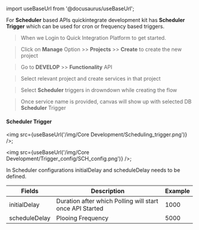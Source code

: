 import useBaseUrl from '@docusaurus/useBaseUrl';


For **Scheduler** based APIs quickintegrate development kit has **Scheduler Trigger** which can be used for cron or frequency based triggers.


>When we Login to Quick Integration Platform to get started.

>Click on **Manage** Option >> **Projects** >> **Create** to create the new project

>Go to **DEVELOP** >> **Functionality** API

>Select relevant project and create services in that project

>Select **Scheduler** triggers in drowndown while creating the flow

>Once service name is provided, canvas will show up with selected DB **Scheduler** Trigger

#### Scheduler Trigger
<img src={useBaseUrl('/img/Core Development/Scheduling_trigger.png')} />;

<img src={useBaseUrl('/img/Core Development/Trigger_config/SCH_config.png')} />;

In Scheduler configurations initialDelay and scheduleDelay needs to be defined. 

<table>
<thead>
<tr>
<th>Fields</th>
<th>Description</th>
<th>Example</th>
</tr>
</thead>
<tbody>
<tr>
<td>initialDelay</td>
<td>Duration after which Polling will start once API Started</td>
<td>1000</td>
</tr>
<tr>
<td>scheduleDelay</td>
<td>Plooing Frequency</td>
<td>5000</td>
</tr>
</tbody>
</table>